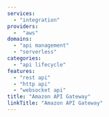 ```yaml
---
services:
  - "integration"
providers:
  -  "aws"
domains:
  - "api management"
  - "serverless"
categories:
  - "api lifecycle"
features:
  - "rest api"
  - "http api"
  - "websocket api"
title: "Amazon API Gateway"
linkTitle: "Amazon API Gateway"
---
```

